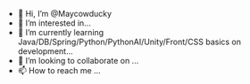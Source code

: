 - 👋 Hi, I’m @Maycowducky
- 👀 I’m interested in...
- 🌱 I’m currently learning Java/DB/Spring/Python/PythonAI/Unity/Front/CSS basics on development...
- 💞️ I’m looking to collaborate on ...
- 📫 How to reach me ...

<!---
Maycowducky/Maycowducky is a ✨ special ✨ repository because its `README.md` (this file) appears on your GitHub profile.
You can click the Preview link to take a look at your changes.
--->
